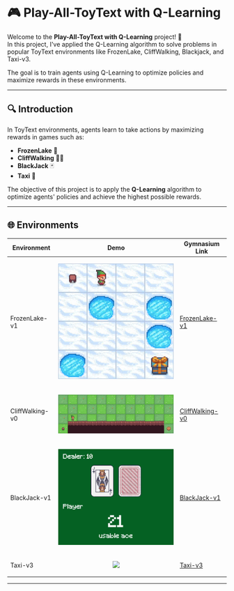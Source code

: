 # 🎮 Play-All-ToyText with Q-Learning

Welcome to the **Play-All-ToyText with Q-Learning** project! 🚀  
In this project, I've applied the Q-Learning algorithm to solve problems in popular ToyText environments like FrozenLake, CliffWalking, Blackjack, and Taxi-v3.

The goal is to train agents using Q-Learning to optimize policies and maximize rewards in these environments.

---
## 🔍 Introduction

In ToyText environments, agents learn to take actions by maximizing rewards in games such as:

- **FrozenLake** 🌊  
- **CliffWalking** 🧗‍♂️  
- **BlackJack** 🃏  
- **Taxi** 🚕  

The objective of this project is to apply the **Q-Learning** algorithm to optimize agents' policies and achieve the highest possible rewards.

---

## 🌐 Environments

| Environment    | Demo | Gymnasium Link |
|-----------------|------|---------------|
| FrozenLake-v1   | <p align="center"><img src="https://github.com/phamduyaaaa/FrozenLake-with-Q-Learning/blob/main/demo/frozenlake-v1.gif" width="500"></p> | [FrozenLake-v1](https://www.gymlibrary.dev/environments/toy_text/frozen_lake/) |
| CliffWalking-v0 | <p align="center"><img src="https://github.com/phamduyaaaa/FrozenLake-with-Q-Learning/blob/main/demo/cliffwalking-v0.gif" width="500"></p> | [CliffWalking-v0](https://www.gymlibrary.dev/environments/toy_text/cliff_walking/) |
| BlackJack-v1    | <p align="center"><img src="https://github.com/phamduyaaaa/FrozenLake-with-Q-Learning/blob/main/demo/blackjack-v1.gif" width="500"></p> | [BlackJack-v1](https://www.gymlibrary.dev/environments/toy_text/blackjack/) |
| Taxi-v3         | <p align="center"><img src="https://github.com/phamduyaaaa/FrozenLake-with-Q-Learning/blob/main/demo/taxi-v3.gif" width="500"></p> | [Taxi-v3](https://www.gymlibrary.dev/environments/toy_text/taxi/) |


---


